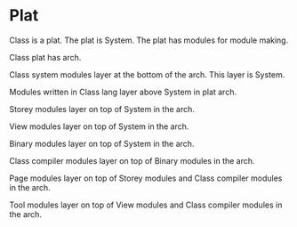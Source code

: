 # Plat

Class is a plat.
The plat is System.
The plat has modules for module making.

Class plat has arch.

Class system modules layer at the bottom of the arch.
This layer is System.

Modules written in Class lang layer above System in plat arch.

Storey modules layer on top of System in the arch.

View modules layer on top of System in the arch.

Binary modules layer on top of System in the arch.

Class compiler modules layer on top of Binary modules in the arch.

Page modules layer on top of Storey modules and Class compiler modules in the arch.

Tool modules layer on top of View modules and Class compiler modules in the arch.